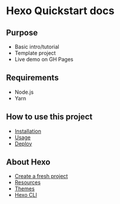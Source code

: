 # Hexo Quickstart docs


## Purpose

- Basic intro/tutorial
- Template project
- Live demo on GH Pages


## Requirements

- Node.js
- Yarn


## How to use this project

- [Installation](installation.md)
- [Usage](usage.md)
- [Deploy](deploy.md)


## About Hexo

- [Create a fresh project](new.md)
- [Resources](resources.md)
- [Themes](themes.md)
- [Hexo CLI](cli.md)
